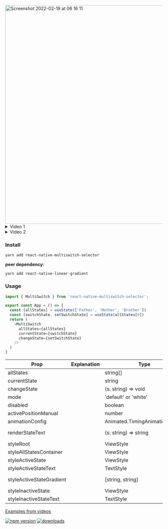 <img height="700" alt="Screenshot 2022-02-19 at 06 16 11" src="https://user-images.githubusercontent.com/33498670/154785524-1ae481dc-c03d-4219-a47e-11a4b0629044.png">

<details>
  <summary>Video 1</summary>

  https://user-images.githubusercontent.com/33498670/154785463-2a7fd8f5-a7aa-473c-892e-6fe86ec7ca95.mov
</details>
<details>
  <summary>Video 2</summary>

  https://user-images.githubusercontent.com/33498670/154785433-86e5e46d-b69c-4239-976e-d9c53ae5ebc2.mov
</details>

### Install
```Shell
yarn add react-native-multiswitch-selector
```
**peer dependency:**
```Shell
yarn add react-native-linear-gradient
```

### Usage
```js
import { MultiSwitch } from 'react-native-multiswitch-selector';

export const App = () => {
  const [allStates] = useState(['Father', 'Mother', 'Brother'])
  const [switchState, setSwitchState] = useState(allStates[0])
  return (
    <MultiSwitch
      allStates={allStates}
      currentState={switchState}
      changeState={setSwitchState}
    />
  )
}
```

| Prop                     | Explanation                             | Type                           | Default                | Required |
| ------------------------ | --------------------------------------- | ------------------------------ | ---------------------- | -------- |
| allStates                |                                         | string[]                       |                        | true     |
| currentState             |                                         | string                         |                        | true     |
| changeState              |                                         | (s: string) => void            |                        | true     |
| mode                     |                                         | 'default' or 'white'           | 'default'              | false    |
| disabled                 |                                         | boolean                        | false                  | false    |
| activePositionManual     |                                         | number                         | undefined              | false    |
| animationConfig          |                                         | Animated.TimingAnimationConfig |                        | false    |
| renderStateText          |                                         | (s: string) => string          | (s: string) => s       | false    |
| styleRoot                |                                         | ViewStyle                      | {}                     | false    |
| styleAllStatesContainer  |                                         | ViewStyle                      | {}                     | false    |
| styleActiveState         |                                         | ViewStyle                      | {}                     | false    |
| styleActiveStateText     |                                         | TextStyle                      | {}                     | false    |
| styleActiveStateGradient |                                         | [string, string]               | ['#81cf34', '#619c27'] | false    |
| styleInactiveState       |                                         | ViewStyle                      | {}                     | false    |
| styleInactiveStateText   |                                         | TextStyle                      | {}                     | false    |

[Examples from videos](https://github.com/norflin321/react-native-multiswitch-selector/blob/main/example/src/App.tsx)

[![npm version](https://badge.fury.io/js/react-native-multiswitch-selector.svg)](https://badge.fury.io/js/react-native-multiswitch-selector)
[![downloads](https://img.shields.io/npm/dm/react-native-multiswitch-selector.svg)](https://www.npmjs.com/package/react-native-multiswitch-selector)

